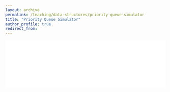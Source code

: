 ```yaml
---
layout: archive
permalink: /teaching/data-structures/priority-queue-simulator
title: "Priority Queue Simulator"
author_profile: true
redirect_from: 
---
```


<iframe id="dynamic-iframe" src="../../../files/data_structures/slides/Bolum_08_Priority_Queue.html" width="100%" style="border: none;"></iframe>

<script>
  const iframe = document.getElementById('dynamic-iframe');
  iframe.onload = () => {
    iframe.style.height = iframe.contentWindow.document.body.scrollHeight + 'px';
  };
</script>

